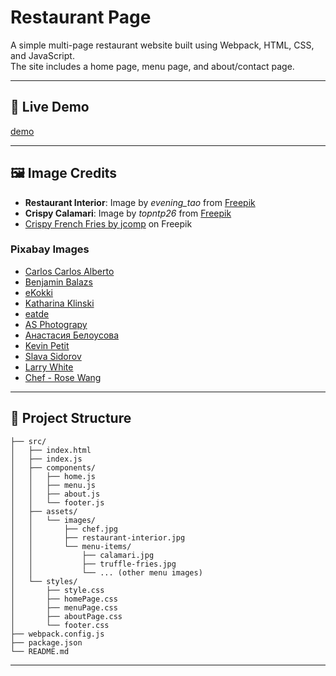 # Restaurant Page

A simple multi-page restaurant website built using Webpack, HTML, CSS, and JavaScript.  
The site includes a home page, menu page, and about/contact page.

---

## 🔗 Live Demo
[demo](https://jayant880.github.io/restaurant-Page/)

---

## 🖼️ Image Credits

- **Restaurant Interior**: Image by *evening_tao* from [Freepik](https://www.freepik.com)
- **Crispy Calamari**: Image by *topntp26* from [Freepik](https://www.freepik.com)
- [Crispy French Fries by jcomp](https://www.freepik.com/free-photo/crispy-french-fries-with-ketchup-mayonnaise_10401244.htm) on Freepik

### Pixabay Images
- [Carlos Carlos Alberto](https://pixabay.com/users/amiraxgelcola-13484139/)
- [Benjamin Balazs](https://pixabay.com/users/brenkee-2021352/)
- [eKokki](https://pixabay.com/users/ekokki-1237423/)
- [Katharina Klinski](https://pixabay.com/users/katiklinski-14208351/)
- [eatde](https://pixabay.com/users/eatde-31315809/)
- [AS Photograpy](https://pixabay.com/users/asphotohrapy-1546875/)
- [Анастасия Белоусова](https://pixabay.com/users/be_stasya-11197808/)
- [Kevin Petit](https://pixabay.com/users/drawsandcooks-6719143/)
- [Slava Sidorov](https://pixabay.com/users/slava_web-designer-39623293/)
- [Larry White](https://pixabay.com/users/lawjr-4448871/)
- [Chef - Rose Wang](https://pixabay.com/users/nvxier-10220311/)

---

## 📁 Project Structure

``` restaurant-website/
├── src/
│   ├── index.html
│   ├── index.js
│   ├── components/
│   │   ├── home.js
│   │   ├── menu.js
│   │   ├── about.js
│   │   └── footer.js
│   ├── assets/
│   │   └── images/
│   │       ├── chef.jpg
│   │       ├── restaurant-interior.jpg
│   │       └── menu-items/
│   │           ├── calamari.jpg
│   │           ├── truffle-fries.jpg
│   │           └── ... (other menu images)
│   └── styles/
│       ├── style.css
│       ├── homePage.css
│       ├── menuPage.css
│       ├── aboutPage.css
│       └── footer.css
├── webpack.config.js
├── package.json
└── README.md
```

---